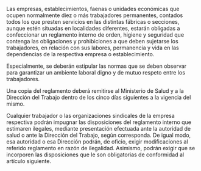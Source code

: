Las empresas, establecimientos, faenas o unidades económicas que ocupen normalmente diez o más trabajadores permanentes, contados todos los que presten servicios en las distintas fábricas o secciones, aunque estén situadas en localidades diferentes, estarán obligadas a confeccionar un reglamento interno de orden, higiene y seguridad que contenga las obligaciones y prohibiciones a que deben sujetarse los trabajadores, en relación con sus labores, permanencia y vida en las dependencias de la respectiva empresa o establecimiento.

Especialmente, se deberán estipular las normas que se deben observar para garantizar un ambiente laboral digno y de mutuo respeto entre los trabajadores.

Una copia del reglamento deberá remitirse al Ministerio de Salud y a la Dirección del Trabajo dentro de los cinco días siguientes a la vigencia del mismo.

Cualquier trabajador o las organizaciones sindicales de la empresa respectiva podrán impugnar las disposiciones del reglamento interno que estimaren ilegales, mediante presentación efectuada ante la autoridad de salud o ante la Dirección del Trabajo, según corresponda. De igual modo, esa autoridad o esa Dirección podrán, de oficio, exigir modificaciones al referido reglamento en razón de ilegalidad. Asimismo, podrán exigir que se incorporen las disposiciones que le son obligatorias de conformidad al artículo siguiente.